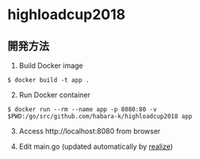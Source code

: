 # highloadcup2018

## 開発方法

1. Build Docker image

```
$ docker build -t app .
```

2. Run Docker container
```
$ docker run --rm --name app -p 8080:80 -v $PWD:/go/src/github.com/habara-k/highloadcup2018 app
```

3. Access http://localhost:8080 from browser

4. Edit main.go (updated automatically by [realize](https://github.com/oxequa/realize))

